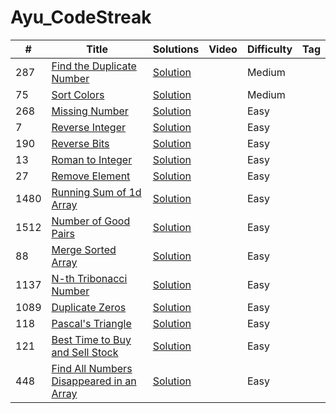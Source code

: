 # Ayu_CodeStreak
|  #  |      Title     |   Solutions   | Video  | Difficulty  | Tag                  
|-----|----------------|---------------|--------|-------------|-------------
|287|[Find the Duplicate Number](https://leetcode.com/problems/find-the-duplicate-number/)|[Solution](https://github.com/Ayu10x/Ayu_CodeStreak/blob/main/codeStreak/287.%20Find%20the%20Duplicate%20Number/src/Solution.java) ||Medium||
|75|[Sort Colors](https://leetcode.com/problems/sort-colors/)|[Solution](https://github.com/Ayu10x/Ayu_CodeStreak/blob/main/codeStreak/75.%20Sort%20Colors/src/Solution.java) ||Medium||
|268|[Missing Number](https://leetcode.com/problems/missing-number/)|[Solution](https://github.com/Ayu10x/Ayu_CodeStreak/blob/main/codeStreak/268.%20Missing%20Number/src/Solution.java) ||Easy||
|7|[Reverse Integer](https://leetcode.com/problems/reverse-integer/)|[Solution](https://github.com/Ayu10x/Ayu_CodeStreak/blob/main/codeStreak/7.%20Reverse%20Integer/src/Solution.java) ||Easy||
|190|[Reverse Bits](https://leetcode.com/problems/reverse-bits/)|[Solution](https://github.com/Ayu10x/Ayu_CodeStreak/blob/main/codeStreak/190.%20Reverse%20Bits/src/Solution.java) ||Easy||
|13|[Roman to Integer](https://leetcode.com/problems/roman-to-integer/)|[Solution](https://github.com/Ayu10x/Ayu_CodeStreak/blob/main/codeStreak/13.%20Roman%20to%20Integer/src/Solution.java) ||Easy||
|27|[Remove Element](https://leetcode.com/problems/remove-element/)|[Solution](https://github.com/Ayu10x/Ayu_CodeStreak/blob/main/codeStreak/27.%20Remove%20Element/src/Solution.java) ||Easy||
|1480|[Running Sum of 1d Array](https://leetcode.com/problems/running-sum-of-1d-array)|[Solution](https://github.com/Ayu10x/Ayu_CodeStreak/blob/main/codeStreak/1480.%20Running%20Sum%20of%201d%20Array/src/com/ayu/Solution.java) ||Easy||
|1512|[Number of Good Pairs](https://leetcode.com/problems/number-of-good-pairs/)|[Solution](https://github.com/Ayu10x/Ayu_CodeStreak/blob/main/codeStreak/1512.%20Number%20of%20Good%20Pairs/src/com/ayu/Solution.java) ||Easy||
|88|[Merge Sorted Array](https://leetcode.com/problems/merge-sorted-array/)|[Solution](https://github.com/Ayu10x/Ayu_CodeStreak/blob/main/codeStreak/88.%20Merge%20Sorted%20Array/src/Solution.java) ||Easy||
|1137|[N-th Tribonacci Number](https://leetcode.com/problems/n-th-tribonacci-number/)|[Solution](https://github.com/Ayu10x/Ayu_CodeStreak/blob/main/codeStreak/1137.%20N-th%20Tribonacci%20Number/src/Solution.java) ||Easy||
|1089|[Duplicate Zeros](https://leetcode.com/problems/duplicate-zeros/)|[Solution](https://github.com/Ayu10x/Ayu_CodeStreak/blob/main/codeStreak/1089.%20Duplicate%20Zeros/src/Solution.java) ||Easy||
|118|[Pascal's Triangle](https://leetcode.com/problems/pascals-triangle/)|[Solution](https://github.com/Ayu10x/Ayu_CodeStreak/blob/main/codeStreak/118.%20Pascal's%20Triangle/src/Solution.java) ||Easy||
|121|[Best Time to Buy and Sell Stock](https://leetcode.com/problems/best-time-to-buy-and-sell-stock/)|[Solution](https://github.com/Ayu10x/Ayu_CodeStreak/blob/main/codeStreak/121.%20Best%20Time%20to%20Buy%20and%20Sell%20Stock/src/Solution.java) ||Easy||
|448|[Find All Numbers Disappeared in an Array](https://leetcode.com/problems/find-all-numbers-disappeared-in-an-array/)|[Solution](https://github.com/Ayu10x/Ayu_CodeStreak/blob/main/codeStreak/448.%20Find%20All%20Numbers%20Disappeared%20in%20an%20Array/src/Solution.java) ||Easy||